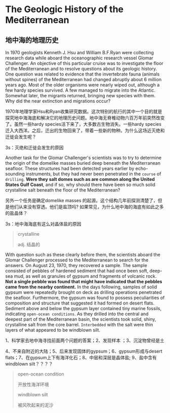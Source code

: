 # The Geologic History of the Mediterranean

## 地中海的地理历史

In 1970 geologists Kenneth J. Hsu and William B.F.Ryan were collecting research data while aboard the oceanographic research vessel Glomar Challenger. An objective of this particular cruise was to investigate the floor of the Mediterranean and to resolve questions about its geologic history. One question was related to evidence that the invertebrate fauna (animals without spines) of the Mediterranean had changed abruptly about 6 million years ago. Most of the older organisms were nearly wiped out, although a few hardy species survived. A few managed to migrate into the Atlantic. Somewhat later, the migrants returned, bringing new species with them. Why did the near extinction and migrations occur?

1970年地理学家Hsu和Ryan收集研究数据。这次特别的航行的其中一个目的就是探究地中海海底和解决它的地理历史问题。地中海无脊椎动物六百万年前突然改变了。虽然一些hardy species活下来了，大多数古生物消失。一些hardy species迁入大西洋。之后，迁出的生物回来了，带着一些新的物种。为什么这场近灭绝和迁徙会发生呢？

3s：灭绝和迁徙会发生的原因

Another task for the Glomar Challenger's scientists was to try to determine the origin of the domelike masses buried deep beneath the Mediterranean seafloor. These structures had been detected years earlier by echo-sounding instruments, but they had never been penetrated in the `course` of `drilling`. **Were they salt domes such as are common along the United States Gulf Coast**, and if so, why should there have been so much solid crystalline salt beneath the floor of the Mediterranean?

另外一个任务是确定domelike masses 的起源。这个结构几年前探测清楚了，但是他们从来没有穿透。他们是盐顶吗? 如果常见，为什么地中海的海底有如此之多的盐晶体？

3s：地中海海底有这么对晶体盐的原因

> crystalline
>
> adj. 结晶的

With question such as these clearly before them, the scientists aboard the Glomar Challenger processed to the Mediterranean to search for the answers. On August 23, 1970, they recovered a sample. The sample consisted of pebbles of hardened sediment that had once been soft, deep-sea mud, as well as granules of gypsum and fragments of volcanic rock. **Not a single pebble was found that might have indicated that the pebbles came from the nearby continent.** In the days following, samples of solid gypsum were repeatedly brought on deck as drilling operations penetrated the seafloor. Furthermore, the gypsum was found to possess peculiarities of composition and structure that suggested it had formed on desert flats. Sediment above and below the gypsum layer contained tiny marine fossils, indicating `open-ocean conditions`. As they drilled into the central and deepest part of the Mediterranean basin, the scientists took solid, shiny, crystalline salt from the core barrel. `Interbedded` with the salt were thin layers of what appeared to be windblown silt.  

1、科学家去地中海寻找前面两个问题的答案；2、发现样本 ；3、沉淀物曾经是土

4、不来自附近的大陆；5、后来发现固体的gypsum；6、gypsum形成与desert flats；7、在gypsum上下有海洋化石；8、中层和深层是晶体盐; 9、盐中含有windblown silt？？？？

> open-ocean condition
>
> 开放性海洋环境
>
> windblown silt
>
> 被风吹起来的泥沙

